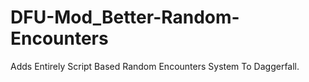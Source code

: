 # DFU-Mod_Better-Random-Encounters
 Adds Entirely Script Based Random Encounters System To Daggerfall.
